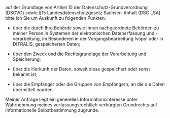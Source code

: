 auf der Grundlage von Artikel 15 der Datenschutz-Grundverordnung (DSGVO) sowie
§15 Landesdatenschutzgesetz Sachsen-Anhalt (DSG LSA) bitte ich Sie um Auskunft
zu folgenden Punkten:

+ über die durch Ihre Behörde sowie Ihnen nachgeordnete Behörden zu meiner
  Person in Systemen der elektronischen Datenerfassung und -verarbeitung, im Besonderen
  in der Vorgangsbearbeitung Ivopol oder in DITRALIS, gespeicherten Daten;

+ über den Zweck und die Rechtsgrundlage der Verarbeitung und Speicherung;

+ über die Herkunft der Daten, soweit diese gespeichert oder sonst bekannt ist;

+ über die Empfänger oder die Gruppen von Empfängern, an die die Daten übermittelt wurden.

Meiner Anfrage liegt ein generelles Informationsinteresse unter Wahrnehmung
meines verfassungsrechtlich verbürgten Grundrechts auf informationelle
Selbstbestimmung zugrunde.
